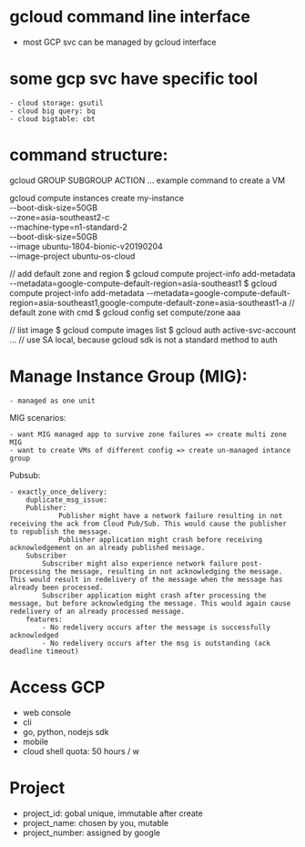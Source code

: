 # gcloud command line interface
  - most GCP svc can be managed by gcloud interface
# some gcp svc have specific tool

    - cloud storage: gsutil
    - cloud big query: bq
    - cloud bigtable: cbt

# command structure:

  gcloud GROUP SUBGROUP ACTION ...
  example command to create a VM
  
  gcloud compute instances create my-instance \
  --boot-disk-size=50GB \
  --zone=asia-southeast2-c \
  --machine-type=n1-standard-2 \
  --boot-disk-size=50GB \
  --image ubuntu-1804-bionic-v20190204 \
  --image-project ubuntu-os-cloud
  
  // add default zone and region
  $ gcloud compute project-info add-metadata --metadata=google-compute-default-region=asia-southeast1
  $ gcloud compute project-info add-metadata --metadata=google-compute-default-region=asia-southeast1,google-compute-default-zone=asia-southeast1-a
  // default zone with cmd
  $ gcloud config set compute/zone aaa
  
  // list image
  $ gcloud compute images list
  $ gcloud auth active-svc-account ... // use SA local, because gcloud sdk is not a standard method to auth

# Manage Instance Group (MIG):

    - managed as one unit

MIG scenarios:

    - want MIG managed app to survive zone failures => create multi zone MIG
    - want to create VMs of different config => create un-managed intance group 

Pubsub:
    
    - exactly_once_delivery:
        duplicate_msg_issue:
        Publisher:
                Publisher might have a network failure resulting in not receiving the ack from Cloud Pub/Sub. This would cause the publisher to republish the message.
                Publisher application might crash before receiving acknowledgement on an already published message.
        Subscriber
            Subscriber might also experience network failure post-processing the message, resulting in not acknowledging the message. This would result in redelivery of the message when the message has already been processed.
            Subscriber application might crash after processing the message, but before acknowledging the message. This would again cause redelivery of an already processed message.
        features:
            - No redelivery occurs after the message is successfully acknowledged
            - No redelivery occurs after the msg is outstanding (ack deadline timeout)
# Access GCP

  - web console
  - cli
  - go, python, nodejs sdk
  - mobile
  - cloud shell quota: 50 hours / w

# Project

  - project_id: gobal unique, immutable after create
  - project_name: chosen by you, mutable
  - project_number: assigned by google

